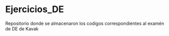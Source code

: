 # Ejercicios_DE
Repositorio donde se almacenaron los codigos correspondientes al examén de DE de Kavak
